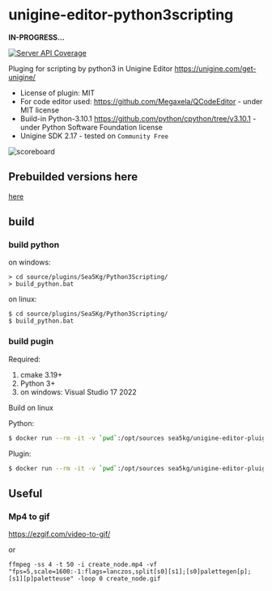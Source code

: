 # unigine-editor-python3scripting

**IN-PROGRESS...**

[![Server API Coverage](https://img.shields.io/badge/Unigine-2.17-yellow.svg)](https://developer.unigine.com/en/docs/2.17/)

Pluging for scripting by python3 in Unigine Editor https://unigine.com/get-unigine/

* License of plugin: MIT
* For code editor used: https://github.com/Megaxela/QCodeEditor - under MIT license
* Build-in Python-3.10.1 https://github.com/python/cpython/tree/v3.10.1 - under Python Software Foundation license
* Unigine SDK 2.17 - tested on `Community Free`

![scoreboard](preview.gif)

## Prebuilded versions here

[here](https://sea-kg.com/files/unigine-plugins/UnigineEditorPlugin_Python3Scripting/v2.17/)


## build

### build python

on windows:
```
> cd source/plugins/Sea5Kg/Python3Scripting/
> build_python.bat
```

on linux:
```
$ cd source/plugins/Sea5Kg/Python3Scripting/
$ build_python.bat
```

### build pugin

Required:
1. cmake 3.19+
2. Python 3+
3. on windows: Visual Studio 17 2022



Build on linux

Python:
```sh
$ docker run --rm -it -v `pwd`:/opt/sources sea5kg/unigine-editor-pluigns:v2.17 bash -c "cd source/plugins/Sea5kg/Python3Scripting && ./build_python.sh"
```

Plugin:
```sh
$ docker run --rm -it -v `pwd`:/opt/sources sea5kg/unigine-editor-pluigns:v2.17 ./build_plugin.py
```


## Useful

### Mp4 to gif

https://ezgif.com/video-to-gif/

or

```
ffmpeg -ss 4 -t 50 -i create_node.mp4 -vf "fps=5,scale=1600:-1:flags=lanczos,split[s0][s1];[s0]palettegen[p];[s1][p]paletteuse" -loop 0 create_node.gif
```


